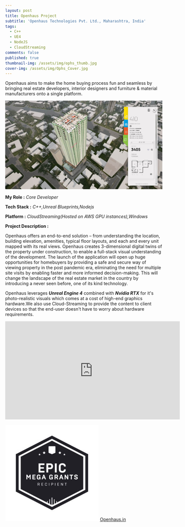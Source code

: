 ```yaml
---
layout: post
title: Openhaus Project
subtitle: 'Openhaus Technologies Pvt. Ltd., Maharashtra, India'
tags:
  - C++
  - UE4
  - NodeJS
  - CloudStreaming
comments: false
published: true
thumbnail-img: /assets/img/ophs_thumb.jpg
cover-img: /assets/img/Ophs_Cover.jpg
---
```


Openhaus aims to make the home buying process fun and seamless by bringing real estate developers, interior designers and furniture & material manufacturers onto a single platform.

![Openhaus](/assets/img/Openhaus-1.jpg)

**My Role :** _Core Developer_ 

**Tech Stack :** _C++,Unreal Blueprints,Nodejs_ 

**Platform :** _CloudStreaming(Hosted on AWS GPU instances),Windows_

**Project Description :**

Openhaus offers an end-to-end solution – from understanding the location, building elevation, amenities, typical floor layouts, and each and every unit mapped with its real views.  Openhaus creates 3-dimensional digital twins of the property under construction, to enable a full-stack visual understanding of the development. The launch of the application will open up huge opportunities for homebuyers by providing a safe and secure way of viewing property in the post pandemic era, eliminating the need for multiple site visits by enabling faster and more informed decision-making. This will change the landscape of the real estate market in the country by introducing a never seen before, one of its kind technology.

Openhaus leverages **_Unreal Engine 4_** combined with **_Nvidia RTX_** for it's photo-realistic visuals which comes at a cost of high-end graphics hardware.We also use Cloud-Streaming to provide the content to client devices so that the end-user doesn't have to worry about hardware requirements.

<iframe width="560" height="315" src="https://www.youtube.com/embed/YTqPVq-x7LA" title="YouTube video player" frameborder="0" allow="accelerometer; autoplay; clipboard-write; encrypted-media; gyroscope; picture-in-picture" allowfullscreen></iframe>

![Epic_Mega_Grant](/assets/img/Epic_Mega_Grant.jpg) [Openhaus.in](https://www.openhaus.in/)
